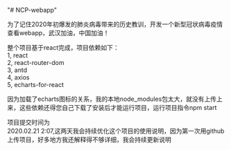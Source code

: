 "# NCP-webapp" 

为了记住2020年初爆发的肺炎病毒带来的历史教训，开发一个新型冠状病毒疫情查看webapp，武汉加油，中国加油！

整个项目基于react完成，项目依赖如下：<br/>
1,  react<br/>
2,  react-router-dom<br/>
3,  antd<br/>
4,  axios<br/>
5,  echarts-for-react<br/>

因为加载了echarts图标的关系，我的本地node_modules包太大，就没有上传上来，这些依赖还得您自己下载了安装后才能运行项目，运行项目指令npm start

项目提交时间为<br/>
2020.02.21 2:07,这两天我会持续优化这个项目的使用说明，因为第一次用github上传项目，好多地方我还解释得不够详细，我会持续更新说明
